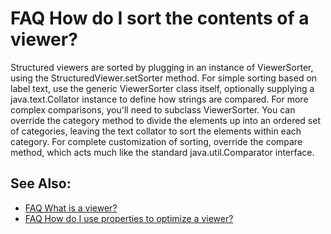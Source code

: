 

FAQ How do I sort the contents of a viewer?
===========================================

Structured viewers are sorted by plugging in an instance of ViewerSorter, using the StructuredViewer.setSorter method. For simple sorting based on label text, use the generic ViewerSorter class itself, optionally supplying a java.text.Collator instance to define how strings are compared. For more complex comparisons, you'll need to subclass ViewerSorter. You can override the category method to divide the elements up into an ordered set of categories, leaving the text collator to sort the elements within each category. For complete customization of sorting, override the compare method, which acts much like the standard java.util.Comparator interface.

See Also:
---------

*   [FAQ What is a viewer?](./FAQ_What_is_a_viewer.md "FAQ What is a viewer?")
*   [FAQ How do I use properties to optimize a viewer?](./FAQ_How_do_I_use_properties_to_optimize_a_viewer.md "FAQ How do I use properties to optimize a viewer?")

